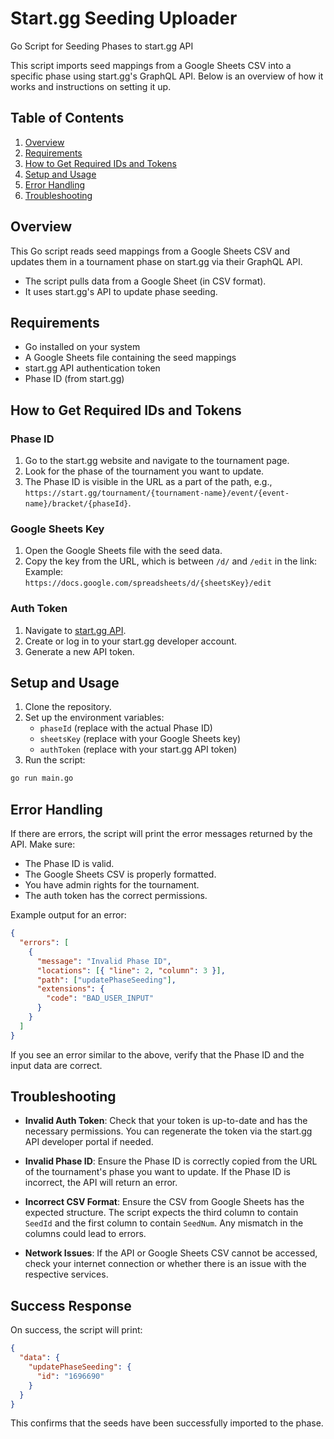 # Start.gg Seeding Uploader

Go Script for Seeding Phases to start.gg API

This script imports seed mappings from a Google Sheets CSV into a specific phase using start.gg's GraphQL API. Below is an overview of how it works and instructions on setting it up.

## Table of Contents
1. [Overview](#overview)
2. [Requirements](#requirements)
3. [How to Get Required IDs and Tokens](#how-to-get-required-ids-and-tokens)
4. [Setup and Usage](#setup-and-usage)
5. [Error Handling](#error-handling)
6. [Troubleshooting](#troubleshooting)

## Overview

This Go script reads seed mappings from a Google Sheets CSV and updates them in a tournament phase on start.gg via their GraphQL API.

- The script pulls data from a Google Sheet (in CSV format).
- It uses start.gg's API to update phase seeding.

## Requirements

- Go installed on your system
- A Google Sheets file containing the seed mappings
- start.gg API authentication token
- Phase ID (from start.gg)

## How to Get Required IDs and Tokens

### Phase ID
1. Go to the start.gg website and navigate to the tournament page.
2. Look for the phase of the tournament you want to update.
3. The Phase ID is visible in the URL as a part of the path, e.g., `https://start.gg/tournament/{tournament-name}/event/{event-name}/bracket/{phaseId}`.

### Google Sheets Key
1. Open the Google Sheets file with the seed data.
2. Copy the key from the URL, which is between `/d/` and `/edit` in the link:  
   Example:  
   `https://docs.google.com/spreadsheets/d/{sheetsKey}/edit`

### Auth Token
1. Navigate to [start.gg API](https://developer.start.gg/docs/authentication).
2. Create or log in to your start.gg developer account.
3. Generate a new API token.

## Setup and Usage

1. Clone the repository.
2. Set up the environment variables:
   - `phaseId` (replace with the actual Phase ID)
   - `sheetsKey` (replace with your Google Sheets key)
   - `authToken` (replace with your start.gg API token)
3. Run the script:

```bash
go run main.go
```

## Error Handling

If there are errors, the script will print the error messages returned by the API. Make sure:
- The Phase ID is valid.
- The Google Sheets CSV is properly formatted.
- You have admin rights for the tournament.
- The auth token has the correct permissions.

Example output for an error:

```json
{
  "errors": [
    {
      "message": "Invalid Phase ID",
      "locations": [{ "line": 2, "column": 3 }],
      "path": ["updatePhaseSeeding"],
      "extensions": {
        "code": "BAD_USER_INPUT"
      }
    }
  ]
}
```

If you see an error similar to the above, verify that the Phase ID and the input data are correct.

## Troubleshooting

- **Invalid Auth Token**: Check that your token is up-to-date and has the necessary permissions. You can regenerate the token via the start.gg API developer portal if needed.
  
- **Invalid Phase ID**: Ensure the Phase ID is correctly copied from the URL of the tournament's phase you want to update. If the Phase ID is incorrect, the API will return an error.

- **Incorrect CSV Format**: Ensure the CSV from Google Sheets has the expected structure. The script expects the third column to contain `SeedId` and the first column to contain `SeedNum`. Any mismatch in the columns could lead to errors.
  
- **Network Issues**: If the API or Google Sheets CSV cannot be accessed, check your internet connection or whether there is an issue with the respective services.

## Success Response

On success, the script will print:

```json
{
  "data": {
    "updatePhaseSeeding": {
      "id": "1696690"
    }
  }
}
```

This confirms that the seeds have been successfully imported to the phase.

